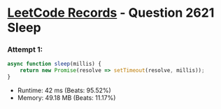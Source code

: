 # [LeetCode Records](../../README.md) - Question 2621 Sleep

### Attempt 1: 
```js
async function sleep(millis) {
    return new Promise(resolve => setTimeout(resolve, millis));
}
```
- Runtime: 42 ms (Beats: 95.52%)
- Memory: 49.18 MB (Beats: 11.17%)

<br>
